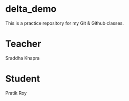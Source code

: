 # delta_demo
This is a practice repository for my Git &amp; Github classes.

# Teacher 
Sraddha Khapra

# Student
Pratik Roy